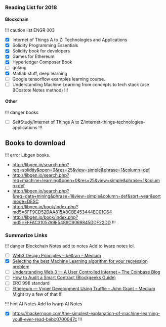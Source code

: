 ### Reading List for 2018

#### Blockchain
!!! caution list
ENGR 003
- [x] Internet of Things A to Z: Technologies and Applications
- [x] Solidity Programming Essentials
- [x] Solidity book for developers
- [x] Games for Ethereum
- [x] Hyperledger Composer Book
- [ ] golang
- [x] Matlab stuff, deep learning
- [ ] Google tensorflow examples learning course.
- [ ] Understanding Machine Learning from concepts to tech stack (use BOostote Notes method)
!!!

#### Other 

!!! danger books
- [ ] SelfStudy/Internet of Things A to Z/internet-things-technologies-applications
!!!
## Books to download 

!!! error 
Libgen books.
* http://libgen.io/search.php?req=solidity&open=0&res=25&view=simple&phrase=1&column=def
* http://libgen.io/search.php?req=machine+learning&open=0&res=25&view=simple&phrase=1&column=def
* http://libgen.io/search.php?&req=data+mining&phrase=1&view=simple&column=def&sort=year&sortmode=DESC
* http://libgen.io/book/index.php?md5=6FF9CD52DAA815A8CBE453444EC01C64
* http://libgen.io/book/index.php?md5=EFFAC31057A9E5489C9069845DDF22DD
!!!

### Summarize Links
!!! danger Blockchain Notes add to notes
Add to lwarp notes lol.
- [ ] [Web3 Design Principles – beltran – Medium](https://medium.com/@lyricalpolymath/web3-design-principles-f21db2f240c1)
- [x] [Selecting the best Machine Learning algorithm for your regression problem](https://towardsdatascience.com/selecting-the-best-machine-learning-algorithm-for-your-regression-problem-20c330bad4ef)
- [ ] [Understanding Web 3 — A User Controlled Internet – The Coinbase Blog](https://blog.coinbase.com/understanding-web-3-a-user-controlled-internet-a39c21cf83f3)
- [ ] [How to Audit a Smart Contract (Blockgeeks Guide)](http://blockgeeks.acemlnb.com/lt.php?s=47e9a25245c7c2f7e31b1d3108b56620&i=693A730A6A69207)
- [ ] ERC 998 standard
- [ ] [Ethereum — Vyper Development Using Truffle – John Grant – Medium](https://medium.com/@johngrant/ethereum-vyper-development-using-truffle-73781c4d81d5) Might try a few of that
!!!

!!! hint AI Notes
Add to lwarp AI Notes
- [x] <https://hackernoon.com/the-simplest-explanation-of-machine-learning-youll-ever-read-bebc0700047c>
!!!